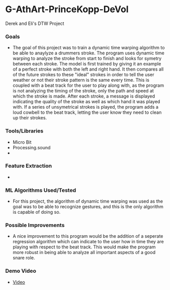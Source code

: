 # G-AthArt-PrinceKopp-DeVol
Derek and Eli's DTW Project

### Goals
* The goal of this project was to train a dynamic time warping algorithm to be able to anaylyze a drummers stroke. The program uses dynamic time warping to analyze the stroke from start to finish and looks for symetry between each stroke. The model is first trained by giving it an example of a perfect stroke with both the left and right hand. It then compares all of the future strokes to these "ideal" strokes in order to tell the user weather or not their stroke pattern is the same every time. This is coupled with a beat track for the user to play along with, as the program is not analyzing the timing of the stroke, only the path and speed at which the stroke is made. After each stroke, a message is displayed indicating the quality of the stroke as well as which hand it was played with. If a series of unsymetrical strokes is played, the program adds a loud cowbell to the beat track, letting the user know they need to clean up their strokes. 

### Tools/Libraries
* Micro Bit
* Processing.sound
* 

### Feature Extraction
* 

### ML Algorithms Used/Tested

* For this project, the algorithm of dynamic time warping was used as the goal was to be able to recognize gestures, and this is the only algorithm is capable of doing so.




### Possible Improvements
* A nice improvement to this program would be the addition of a seperate regression algorithm which can indicate to the user how in time they are playing with respect to the beat track. This would make the program more robust in being able to analyze all important aspects of a good snare role. 


### Demo Video
* [Video](https://www.youtube.com/watch?v=tAD6arDl2us)
